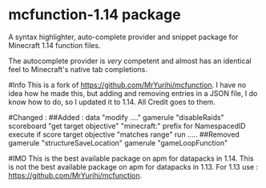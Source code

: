 # mcfunction-1.14 package

A syntax highlighter, auto-complete provider and snippet package for Minecraft 1.14 function files.

The autocomplete provider is *very* competent and almost has an identical feel to Minecraft's native tab completions.

#Info
This is a fork of https://github.com/MrYurihi/mcfunction.
I have no idea how he made this, but adding and removing entries in a JSON file,
I do know how to do, so I updated it to 1.14. All Credit goes to them.

#Changed :
##Added :
	data "modify ...."
	gamerule "disableRaids"
	scoreboard "get target objective"
	"minecraft:" prefix for NamespacedID
	execute if score target objective "matches range" run .....
##Removed
	gamerule "structureSaveLocation"
	gamerule "gameLoopFunction"

#IMO
This is the best available package on apm for datapacks in 1.14.
This is not the best available package on apm for datapacks in 1.13.
For 1.13 use : https://github.com/MrYurihi/mcfunction.
